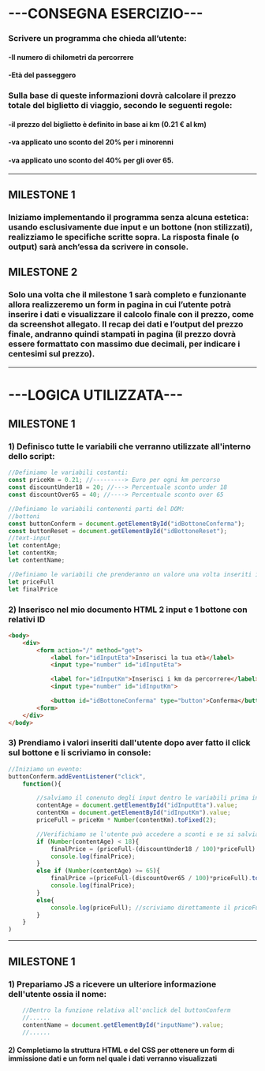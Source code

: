 # ---CONSEGNA ESERCIZIO---

### Scrivere un programma che chieda all’utente:
####    -Il numero di chilometri da percorrere
####    -Età del passeggero
####
### Sulla base di queste informazioni dovrà calcolare il prezzo totale del biglietto di viaggio, secondo le seguenti regole:
####    -il prezzo del biglietto è definito in base ai km (0.21 € al km)
####    -va applicato uno sconto del 20% per i minorenni
####    -va applicato uno sconto del 40% per gli over 65.

---------
## MILESTONE 1

### Iniziamo implementando il programma senza alcuna estetica: usando esclusivamente due input e un bottone (non stilizzati), realizziamo le specifiche scritte sopra. La risposta finale (o output) sarà anch’essa da scrivere in console.

## MILESTONE 2

### Solo una volta che il milestone 1 sarà completo e funzionante allora realizzeremo un form in pagina in cui l’utente potrà inserire i dati e visualizzare il calcolo finale con il prezzo, come da screenshot allegato. Il recap dei dati e l’output del prezzo finale, andranno quindi stampati in pagina (il prezzo dovrà essere formattato con massimo due decimali, per indicare i centesimi sul prezzo).


---------

# ---LOGICA UTILIZZATA---

## MILESTONE 1
### 1) Definisco tutte le variabili che verranno utilizzate all'interno dello script:

```javascript
//Definiamo le variabili costanti:
const priceKm = 0.21; //---------> Euro per ogni km percorso
const discountUnder18 = 20; //---> Percentuale sconto under 18
const discountOver65 = 40; //----> Percentuale sconto over 65

//Definiamo le variabili contenenti parti del DOM:
//bottoni
const buttonConferm = document.getElementById("idBottoneConferma");
const buttonReset = document.getElementById("idBottoneReset");
//text-input
let contentAge;
let contentKm;
let contentName;

//Definiamo le variabili che prenderanno un valore una volta inseriti i dati
let priceFull
let finalPrice

```

### 2) Inserisco nel mio documento HTML 2 input e 1 bottone con relativi ID

```HTML
<body>
    <div>
        <form action="/" method="get">
            <label for="idInputEta">Inserisci la tua età</label>
            <input type="number" id="idInputEta">

            <label for="idInputKm">Inserisci i km da percorrere</label>
            <input type="number" id="idInputKm">

            <button id="idBottoneConferma" type="button">Conferma</button>
        <form>
    </div>
</body>
```

### 3) Prendiamo i valori inseriti dall'utente dopo aver fatto il click sul bottone e li scriviamo in console:

```javascript
//Iniziamo un evento:
buttonConferm.addEventListener("click",
    function(){

        //salviamo il conenuto degli input dentro le variabili prima inizializzate
        contentAge = document.getElementById("idInputEta").value;
        contentKm = document.getElementById("idInputKm").value;
        priceFull = priceKm * Number(contentKm).toFixed(2);

        //Verifichiamo se l'utente può accedere a sconti e se si salviamo le variabili
        if (Number(contentAge) < 18){
            finalPrice = (priceFull-(discountUnder18 / 100)*priceFull).toFixed(2); //---> minorenni
            console.log(finalPrice);
        }
        else if (Number(contentAge) >= 65){
            finalPrice =(priceFull-(discountOver65 / 100)*priceFull).toFixed(2); //---> over
            console.log(finalPrice);
        }
        else{
            console.log(priceFull); //scriviamo direttamente il priceFull
        }
    }
)
```
--------

## MILESTONE 1
### 1) Prepariamo JS a ricevere un ulteriore informazione dell'utente ossia il nome:

```javascript
    //Dentro la funzione relativa all'onclick del buttonConferm
    //......
    contentName = document.getElementById("inputName").value;
    //......
```

#### 2) Completiamo la struttura HTML e del CSS per ottenere un form di immissione dati e un form nel quale i dati verranno visualizzati